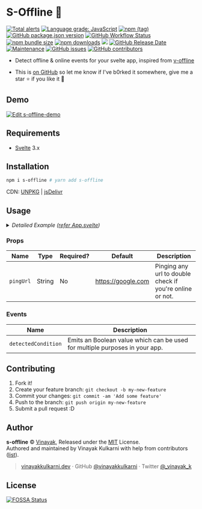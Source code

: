 # S-Offline 🗼

<a href="https://lgtm.com/projects/g/vinayakkulkarni/s-offline/alerts/"><img alt="Total alerts" src="https://img.shields.io/lgtm/alerts/g/vinayakkulkarni/s-offline.svg?logo=lgtm&logoWidth=18"/></a> <a href="https://lgtm.com/projects/g/vinayakkulkarni/s-offline/context:javascript"><img alt="Language grade: JavaScript" src="https://img.shields.io/lgtm/grade/javascript/g/vinayakkulkarni/s-offline.svg?logo=lgtm&logoWidth=18"/></a> <a href="http://npmjs.org/package/s-offline"><img alt="npm (tag)" src="https://img.shields.io/npm/v/s-offline/latest?color=brightgreen"></a> <a href="https://github.com/vinayakkulkarni/s-offline/releases"><img alt="GitHub package.json version" src="https://img.shields.io/github/package-json/v/vinayakkulkarni/s-offline?color=brightgreen&label=release%40latest"></a> <a href="https://github.com/vinayakkulkarni/s-offline/actions?query=workflow%3A%22Ship+js+trigger%22"><img alt="GitHub Workflow Status" src="https://img.shields.io/github/workflow/status/vinayakkulkarni/s-offline/Ship%20js%20trigger"></a> <a href="https://bundlephobia.com/result?p=s-offline"><img alt="npm bundle size" src="https://img.shields.io/bundlephobia/minzip/s-offline?color=brightgreen" alt="gzip size"></a> <a href="http://npm-stat.com/charts.html?package=s-offline"><img src="https://img.shields.io/npm/dm/s-offline.svg" alt="npm downloads"></a> <a href="https://app.fossa.com/projects/git%2Bgithub.com%2Fvinayakkulkarni%2Fs-offline?ref=badge_shield" alt="FOSSA Status"><img src="https://app.fossa.com/api/projects/git%2Bgithub.com%2Fvinayakkulkarni%2Fs-offline.svg?type=shield"/></a> <a href="https://github.com/vinayakkulkarni/s-offline/releases"><img alt="GitHub Release Date" src="https://img.shields.io/github/release-date/vinayakkulkarni/s-offline"></a> <a href="https://github.com/vinayakkulkarni/s-offline/commits/master"><img alt="Maintenance" src="https://img.shields.io/maintenance/yes/2020"></a> <a href="https://github.com/vinayakkulkarni/s-offline/issues"><img alt="GitHub issues" src="https://img.shields.io/github/issues-raw/vinayakkulkarni/s-offline"></a> <a href="https://github.com/vinayakkulkarni/s-offline/graphs/contributors"><img alt="GitHub contributors" src="https://img.shields.io/github/contributors/vinayakkulkarni/s-offline"></a>


* Detect offline & online events for your svelte app, inspired from [v-offline](https://github.com/vinayakkulkarni/v-offline)

* This is [on GitHub](https://github.com/vinayakkulkarni/s-offline) so let me know if I've b0rked it somewhere, give me a star :star: if you like it :beers:

## Demo

[![Edit s-offline-demo](https://codesandbox.io/static/img/play-codesandbox.svg)](https://codesandbox.io/s/svelte-s-offline-demo-ziixr?fontsize=14&hidenavigation=1&theme=dark)

## Requirements

* [Svelte](https://svelte.dev/) 3.x

## Installation

```bash
npm i s-offline # yarn add s-offline
```

CDN: [UNPKG](https://unpkg.com/s-offline/dist/) | [jsDelivr](https://cdn.jsdelivr.net/npm/s-offline/dist/)

## Usage

<details>
<summary>
<em>Detailed Example (<a href="examples/App.svelte">refer App.svelte</a>)</em>
</summary>

```html
<script>
  import SOffline from 's-offline';
	const handleNetworkChange = ({ detail }) => {
		console.log('event details: ', detail);
	}
</script>

<SOffline
	pingUrl="https://bitly.com"
	on:detectedCondition={handleNetworkChange}>
		<span slot="online" class="online">
			😊
		</span>
		<span slot="offline" class="offline">
			🤕
		</span>
</SOffline>

<style>
.online {
	font-size: 10rem;
	text-align: center;
}
.offline {
	font-size: 10rem;
	text-align: center;
}
</style>
```
</details>

### Props

| Name            | Type   | Required? | Default              | Description                                                 |
| --------------  | ------ | --------- | ---------            | ----------------------------------------------------------- |
| `pingUrl`       | String | No        | https://google.com   | Pinging any url to double check if you're online or not.    |

### Events

| Name                 | Description                                                                 |
| -------------------- | --------------------------------------------------------------------------- |
| `detectedCondition`  | Emits an Boolean value which can be used for multiple purposes in your app. |

## Contributing

1.  Fork it!
2.  Create your feature branch: `git checkout -b my-new-feature`
3.  Commit your changes: `git commit -am 'Add some feature'`
4.  Push to the branch: `git push origin my-new-feature`
5.  Submit a pull request :D

## Author

**s-offline** © [Vinayak](https://github.com/vinayakkulkarni), Released under the [MIT](./LICENSE) License.<br>
Authored and maintained by Vinayak Kulkarni with help from contributors ([list](https://github.com/vinayakkulkarni/s-offline/contributors)).

> [vinayakkulkarni.dev](https://vinayakkulkarni.dev) · GitHub [@vinayakkulkarni](https://github.com/vinayakkulkarni) · Twitter [@\_vinayak_k](https://twitter.com/_vinayak_k)


## License
[![FOSSA Status](https://app.fossa.com/api/projects/git%2Bgithub.com%2Fvinayakkulkarni%2Fs-offline.svg?type=large)](https://app.fossa.com/projects/git%2Bgithub.com%2Fvinayakkulkarni%2Fs-offline?ref=badge_large)